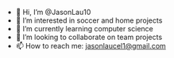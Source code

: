 - 👋 Hi, I’m @JasonLau10
- 👀 I’m interested in soccer and home projects
- 🌱 I’m currently learning computer science 
- 💞️ I’m looking to collaborate on team projects 
- 📫 How to reach me: jasonlaucel1@gmail.com

<!---
JasonLau10/JasonLau10 is a ✨ special ✨ repository because its `README.md` (this file) appears on your GitHub profile.
You can click the Preview link to take a look at your changes.
--->
